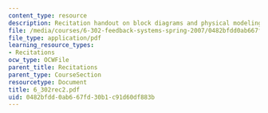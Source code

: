 ```yaml
---
content_type: resource
description: Recitation handout on block diagrams and physical modeling.
file: /media/courses/6-302-feedback-systems-spring-2007/0482bfdd0ab667fd30b1c91d60df883b_6_302rec2.pdf
file_type: application/pdf
learning_resource_types:
- Recitations
ocw_type: OCWFile
parent_title: Recitations
parent_type: CourseSection
resourcetype: Document
title: 6_302rec2.pdf
uid: 0482bfdd-0ab6-67fd-30b1-c91d60df883b
---
```

